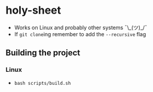 # holy-sheet
- Works on Linux and probably other systems ¯\\\_(ツ)\_/¯
- If `git clone`ing remember to add the `--recursive` flag
## Building the project
### Linux
  - `bash scripts/build.sh`
